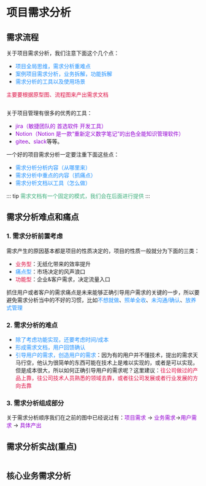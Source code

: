 # 项目需求分析

## 需求流程
关于项目需求分析，我们注意下面这个几个点：
+ <font color=#1E90FF>项目全局思维，需求分析重难点</font>
+ <font color=#1E90FF>案例项目需求分析，业务拆解，功能拆解</font>
+ <font color=#1E90FF>需求分析的工具以及使用场景</font>

<font color=#DD1144>主要要根据原型图、流程图来产出需求文档</font>

<img :src="$withBase('/bigfrontend-devop-3.png')" alt="">

关于项目管理有很多的优秀的工具：
+ <font color=#9400D3>jira（敏捷团队的 首选软件 开发工具）</font>
+ <font color=#9400D3>Notion（Notion 是一款“重新定义数字笔记”的出色全能知识管理软件）</font>
+ <font color=#9400D3>gitee</font>、<font color=#9400D3>slack</font>等等。

一个好的项目需求分析一定要注重下面这些点：
+ <font color=#1E90FF>需求分析分析内容（从哪里来）</font>
+ <font color=#1E90FF>需求分析中重点的内容（抓痛点）</font>
+ <font color=#1E90FF>需求分析文档以工具（怎么做）</font>

::: tip
<font color=#3eaf7c>需求文档有一个固定的模式，我们会在后面进行提供</font>
:::

## 需求分析难点和痛点
### 1. 需求分析前置考虑
需求产生的原因基本都是项目的性质决定的，项目的性质一般就分为下面的三类：
+ <font color=#DD1144>业务型</font>：无纸化带来的效率提升
+ <font color=#1E90FF>痛点型</font>：市场决定的风声浪口
+ <font color=#DD1144>功能型</font>：企业&客户需求，决定流量入口

抓住用户或者客户的需求痛点是未来能够正确引导用户需求的关键的一步，所以要避免需求分析当中的不好的习惯，比如<font color=#1E90FF>不想就做</font>、<font color=#1E90FF>照单全收</font>、<font color=#1E90FF>未沟通/确认</font>、<font color=#1E90FF>放养式管理</font>

### 2. 需求分析的难点
+ <font color=#1E90FF>除了考虑功能实现，还要考虑时间/成本</font>
+ <font color=#1E90FF>形成需求文档，用户回馈确认</font>
+ <font color=#1E90FF>引导用户的需求，创造用户的需求</font>：因为有的用户并不懂技术，提出的需求天马行空，他认为很简单的东西可能在技术上是难以实现的，或者是可以实现，但是成本很大，所以如何正确引导用户的需求呢？这里建议：<font color=#DD1144>往公司做过的产品上靠，往公司技术人员熟悉的领域去靠，或者往公司发展或者行业发展的方向去靠</font>

### 3. 需求分析组成部分
关于需求分析顺序我们在之前的图中已经说过有：<font color=#9400D3>项目需求</font> -> <font color=#9400D3>业务需求</font>-><font color=#9400D3>用户需求</font> -> <font color=#9400D3>具体产出</font>

## 需求分析实战(重点)
<img :src="$withBase('/bigfrontend-devop-4.png')" alt="">


## 核心业务需求分析